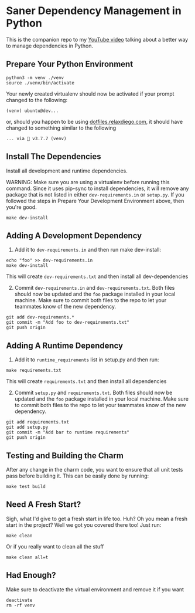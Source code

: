 # Saner Dependency Management in Python

This is the companion repo to my [YouTube video](https://youtu.be/aWVzR296XcU) talking
about a better way to manage dependencies in Python.


## Prepare Your Python Environment

```
python3 -m venv ./venv
source ./venv/bin/activate
```

Your newly created virtualenv should now be activated if your prompt changed
to the following:

```
(venv) ubuntu@dev...
```

or, should you happen to be using [dotfiles.relaxdiego.com](https://dotfiles.relaxdiego.com),
it should have changed to something similar to the following

```
... via 🐍 v3.7.7 (venv)
```

## Install The Dependencies

Install all development and runtime dependencies.

WARNING: Make sure you are using a virtualenv before running this command. Since it
         uses pip-sync to install dependencies, it will remove any package that is not
         listed in either `dev-requirements.in` or `setup.py`. If you followed the steps
         in Prepare Your Development Environment above, then you're good.

```
make dev-install
```


## Adding A Development Dependency

1. Add it to `dev-requirements.in` and then run make dev-install:

```
echo "foo" >> dev-requirements.in
make dev-install
```

This will create `dev-requirements.txt` and then install all dev-dependencies


2. Commit `dev-requirements.in` and `dev-requirements.txt`. Both
   files should now be updated and the `foo` package installed in your
   local machine. Make sure to commit both files to the repo to let your
   teammates know of the new dependency.

```
git add dev-requirements.*
git commit -m "Add foo to dev-requirements.txt"
git push origin
```


## Adding A Runtime Dependency

1. Add it to `runtime_requirements` list in setup.py and then run:

```
make requirements.txt
```

This will create `requirements.txt` and then install all dependencies


2. Commit `setup.py` and `requirements.txt`. Both
   files should now be updated and the `foo` package installed in your
   local machine. Make sure to commit both files to the repo to let your
   teammates know of the new dependency.

```
git add requirements.txt
git add setup.py
git commit -m "Add bar to runtime requirements"
git push origin
```


## Testing and Building the Charm

After any change in the charm code, you want to ensure that all unit tests
pass before building it. This can be easily done by running:

```
make test build
```


## Need A Fresh Start?

Sigh, what I'd give to get a fresh start in life too. Huh? Oh you mean a fresh start
in the project? Well we got you covered there too! Just run:

```
make clean
```

Or if you really want to clean all the stuff

```
make clean all=t
```


## Had Enough?

Make sure to deactivate the virtual environment and remove it if you want

```
deactivate
rm -rf venv
```
